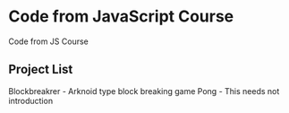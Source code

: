 # Code from JavaScript Course
Code from JS Course

## Project List
Blockbreakrer - Arknoid type block breaking game
Pong - This needs not introduction